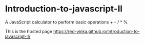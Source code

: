 # Introduction-to-javascript-II
A JavaScript calculator to perform basic operations + - / * %


This is the hosted page https://red-yinka.github.io/Introduction-to-javascript-II/
